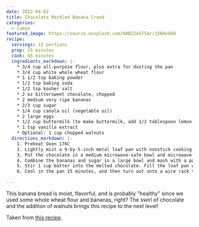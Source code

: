 ```yaml
---
date: 2022-04-02
title: Chocolate Marbled Banana Cread
categories:
  - Cakes
featured_image: https://source.unsplash.com/NAN22eh754c/1560x940
recipe:
  servings: 12 portions
  prep: 15 minutes
  cook: 45 minutes
  ingredients_markdown: |-
	* 3/4 cup all-purpose flour, plus extra for dusting the pan
	* 3/4 cup white whole wheat flour
	* 1 1/2 tsp baking powder
	* 1/2 tsp baking soda
	* 1/2 tsp kosher salt
	* 2 oz bittersweet chocolate, chopped
	* 2 medium very ripe bananas
	* 2/3 cup sugar
	* 1/4 cup canola oil (vegetable oil)
	* 2 large eggs
	* 1/2 cup buttermilk (to make buttermilk, add 1/2 tablespoon lemon juice to 1/2 cup of milk; gently stir to combine then let it sit for 5 minutes)
	* 1 tsp vanilla extract
	* Optional: 1 cup chopped walnuts
  directions_markdown: |-
	1. Preheat Oven 176C
	2. Lightly mist a 9-by-5-inch metal loaf pan with nonstick cooking spray and dust well with all-purpose flour to cover the pan completely, tapping out the excess. To prepare your loaf pan for baking, you can also use a nonstick spray with flour already in it. Flouring the pan helps the bread rise well and prevents any collapse after it comes out of the oven.
	3. Put the chocolate in a medium microwave-safe bowl and microwave on high in 30-second intervals, stirring, until melted and smooth, 1 minute to 1 minute 30 seconds. Set aside to cool slightly while preparing the batter.
	4. Combine the bananas and sugar in a large bowl and mash with a potato masher or fork until mostly smooth with just a few small pieces of banana left. Add the oil and eggs and stir until combined. Using a wooden spoon or rubber spatula, mix in both flours, the baking powder, baking soda and salt. Stir in the buttermilk and vanilla.
	5. Stir 1 cup batter into the melted chocolate. Fill the loaf pan with half the banana batter and then half the chocolate batter. Repeat the layers and gently swirl together using a spoon or knife. Bake until golden brown on top and a toothpick inserted in the center comes out clean, about 45 minutes.
	6. Cool in the pan 15 minutes, and then turn out onto a wire rack to cool completely. Serve warm or at room temperature.

---
```

This banana bread is moist, flavorful, and is probably "healthy" since we used some whole wheat flour and bananas, right? The swirl of chocolate and the addition of walnuts brings this recipe to the next level!

Taken from [this recipe](https://www.foodnetwork.ca/recipe/healthy-marbled-banana-bread/).
